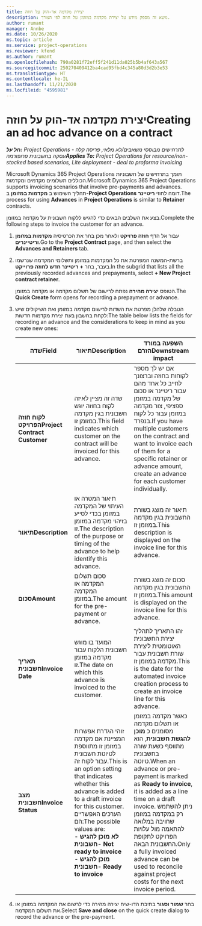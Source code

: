 ```yaml
---
title: יצירת מקדמה אד-הוק על חוזה
description: נושא זה מספק מידע על יצירת מקדמה במזומן על חוזה לפי הצורך.
author: rumant
manager: Annbe
ms.date: 10/26/2020
ms.topic: article
ms.service: project-operations
ms.reviewer: kfend
ms.author: rumant
ms.openlocfilehash: 790a0281f72eff5f241d11da025b5b4af643a567
ms.sourcegitcommit: 250270409412ba4cad95fbd4c345a80d3d2b3e53
ms.translationtype: HT
ms.contentlocale: he-IL
ms.lasthandoff: 11/21/2020
ms.locfileid: "4595981"
---
```

# <a name="creating-an-ad-hoc-advance-on-a-contract"></a><span data-ttu-id="d91ae-103">יצירת מקדמה אד-הוק על חוזה</span><span class="sxs-lookup"><span data-stu-id="d91ae-103">Creating an ad hoc advance on a contract</span></span>

<span data-ttu-id="d91ae-104">_**חל על:** Project Operations לתרחישים מבוססי משאבים/לא מלאי, פריסה קלה - עסקה בחשבונית פרופורמה_</span><span class="sxs-lookup"><span data-stu-id="d91ae-104">_**Applies To:** Project Operations for resource/non-stocked based scenarios, Lite deployment - deal to proforma invoicing_</span></span>

<span data-ttu-id="d91ae-105">Microsoft Dynamics 365 Project Operations ‏תומך בתרחישים של חשבוניות הכוללים תשלומים מקדמים ומקדמות.</span><span class="sxs-lookup"><span data-stu-id="d91ae-105">Microsoft Dynamics 365 Project Operations supports invoicing scenarios that involve pre-payments and advances.</span></span> <span data-ttu-id="d91ae-106">תהליך השימוש ב **מקדמות במזומן** ב-**Project Operations** דומה לחוזי **ריטיינר**.</span><span class="sxs-lookup"><span data-stu-id="d91ae-106">The process for using **Advances** in **Project Operations** is similar to **Retainer** contracts.</span></span> 

<span data-ttu-id="d91ae-107">בצע את השלבים הבאים כדי להגיש ללקוח חשבונית על מקדמה במזומן.</span><span class="sxs-lookup"><span data-stu-id="d91ae-107">Complete the following steps to invoice the customer for an advance.</span></span>

1. <span data-ttu-id="d91ae-108">עבור אל הדף **חוזה פרויקט** ולאחר מכן בחר את הכרטיסיה **מקדמות במזומן וריטיינרים**.</span><span class="sxs-lookup"><span data-stu-id="d91ae-108">Go to the **Project Contract** page, and then select the **Advances and Retainers** tab.</span></span>
2. <span data-ttu-id="d91ae-109">ברשת-המשנה המפרטת את כל המקדמות במזומן ותשלומי המקדמה שנרשמו בעבר, בחר **+ ריטיינר חדש לחוזה פרוייקט**.</span><span class="sxs-lookup"><span data-stu-id="d91ae-109">In the subgrid that lists all the previously recorded advances and prepayments, select **+ New Project contract retainer**.</span></span> 

    <span data-ttu-id="d91ae-110">הטופס **יצירה מהירה** נפתח לרישום של תשלום מקדמה או מקדמה במזומן.</span><span class="sxs-lookup"><span data-stu-id="d91ae-110">The **Quick Create** form opens for recording a prepayment or advance.</span></span>
    
3. <span data-ttu-id="d91ae-111">הטבלה שלהלן מפרטת את השדות לרישום מקדמה במזומן ואת השיקולים שיש לקחת בחשבון בעת יצירת מקדמות חדשות:</span><span class="sxs-lookup"><span data-stu-id="d91ae-111">The table below lists the fields for recording an advance and the considerations to keep in mind as you create new ones:</span></span>

    | <span data-ttu-id="d91ae-112">שדה</span><span class="sxs-lookup"><span data-stu-id="d91ae-112">Field</span></span> | <span data-ttu-id="d91ae-113">תיאור</span><span class="sxs-lookup"><span data-stu-id="d91ae-113">Description</span></span> | <span data-ttu-id="d91ae-114">השפעה במורד הזרם</span><span class="sxs-lookup"><span data-stu-id="d91ae-114">Downstream impact</span></span> |
    | --- | --- | --- |
    | <span data-ttu-id="d91ae-115">**לקוח חוזה הפרויקט**</span><span class="sxs-lookup"><span data-stu-id="d91ae-115">**Project Contract Customer**</span></span> | <span data-ttu-id="d91ae-116">שדה זה מציין לאיזה לקוח בחוזה יוגש חשבונית בגין מקדמה במזומן זו.</span><span class="sxs-lookup"><span data-stu-id="d91ae-116">This field indicates which customer on the contract will be invoiced for this advance.</span></span> | <span data-ttu-id="d91ae-117">אם יש לך מספר לקוחות בחוזה וברצונך לחייב כל אחד מהם עבור ריטיינר או סכום של מקדמה במזומן ספציפי, צור מקדמה במזומן עבור כל לקוח בנפרד.</span><span class="sxs-lookup"><span data-stu-id="d91ae-117">If you have multiple customers on the contract and want to invoice each of them for a specific retainer or advance amount, create an advance for each customer individually.</span></span> |
    | <span data-ttu-id="d91ae-118">**תיאור**</span><span class="sxs-lookup"><span data-stu-id="d91ae-118">**Description**</span></span> | <span data-ttu-id="d91ae-119">תיאור המטרה או העיתוי של המקדמה במזומן בכדי לסייע בזיהוי מקדמה במזומן זו.</span><span class="sxs-lookup"><span data-stu-id="d91ae-119">The description of the purpose or timing of the advance to help identify this advance.</span></span> | <span data-ttu-id="d91ae-120">תיאור זה מוצג בשורת החשבונית בגין מקדמה במזומן זו.</span><span class="sxs-lookup"><span data-stu-id="d91ae-120">This description is displayed on the invoice line for this advance.</span></span> |
    | <span data-ttu-id="d91ae-121">**סכום**</span><span class="sxs-lookup"><span data-stu-id="d91ae-121">**Amount**</span></span> | <span data-ttu-id="d91ae-122">סכום תשלום המקדמה או המקדמה במזומן.</span><span class="sxs-lookup"><span data-stu-id="d91ae-122">The amount for the pre-payment or advance.</span></span> | <span data-ttu-id="d91ae-123">סכום זה מוצג בשורת החשבונית בגין מקדמה במזומן זו.</span><span class="sxs-lookup"><span data-stu-id="d91ae-123">This amount is displayed on the invoice line for this advance.</span></span> |
    | <span data-ttu-id="d91ae-124">**תאריך חשבונית**</span><span class="sxs-lookup"><span data-stu-id="d91ae-124">**Invoice Date**</span></span> | <span data-ttu-id="d91ae-125">המועד בו מוגש חשבונית הלקוח עבור מקדמה במזומן זו.</span><span class="sxs-lookup"><span data-stu-id="d91ae-125">The date on which this advance is invoiced to the customer.</span></span> | <span data-ttu-id="d91ae-126">זהו התאריך לתהליך יצירת החשבונית האוטומטית ליצירת שורת חשבונית עבור מקדמה במזומן זו.</span><span class="sxs-lookup"><span data-stu-id="d91ae-126">This is the date for the automated invoice creation process to create an invoice line for this advance.</span></span> |
    | <span data-ttu-id="d91ae-127">**מצב חשבונית**</span><span class="sxs-lookup"><span data-stu-id="d91ae-127">**Invoice Status**</span></span> | <span data-ttu-id="d91ae-128">זוהי הגדרת אפשרות המציינת אם מקדמה במזומן זו מתווספת לטיוטת חשבונית עבור לקוח זה.</span><span class="sxs-lookup"><span data-stu-id="d91ae-128">This is an option setting that indicates whether this advance is added to a draft invoice for this customer.</span></span> <span data-ttu-id="d91ae-129">הערכים האפשריים הם:</span><span class="sxs-lookup"><span data-stu-id="d91ae-129">The possible values are:</span></span></br><span data-ttu-id="d91ae-130">- **לא מוכן להגיש חשבונית**</span><span class="sxs-lookup"><span data-stu-id="d91ae-130">- **Not ready to invoice**</span></span></br><span data-ttu-id="d91ae-131">- **מוכן להגיש חשבונית**</span><span class="sxs-lookup"><span data-stu-id="d91ae-131">- **Ready to invoice**</span></span> | <span data-ttu-id="d91ae-132">כאשר מקדמה במזומן או תשלום מקדמה מסומנים כ **מוכן להגשת חשבונית**, הוא מתווסף כשעת שורה בחשבונית טיוטה.</span><span class="sxs-lookup"><span data-stu-id="d91ae-132">When an advance or pre-payment is marked as **Ready to invoice**, it is added as a line time on a draft invoice.</span></span> <span data-ttu-id="d91ae-133">ניתן להשתמש רק במקדמה במזומן שחויבה במלואה להתאמה מול עלויות הפרויקט לתקופת החשבונית הבאה.</span><span class="sxs-lookup"><span data-stu-id="d91ae-133">Only a fully invoiced advance can be used to reconcile against project costs for the next invoice period.</span></span> |

4. <span data-ttu-id="d91ae-134">בחר **שמור וסגור** בתיבת הדו-שיח יצירה מהירה כדי לרשום את המקדמה במזומן או את תשלום המקדמה.</span><span class="sxs-lookup"><span data-stu-id="d91ae-134">Select **Save and close** on the quick create dialog to record the advance or the pre-payment.</span></span>
